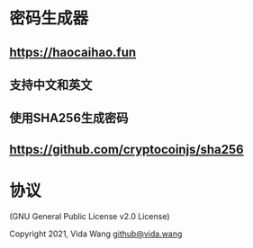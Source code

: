 # 密码生成器

## https://haocaihao.fun
## 支持中文和英文

## 使用SHA256生成密码
## https://github.com/cryptocoinjs/sha256

# 协议
(GNU General Public License v2.0 License)

Copyright 2021, Vida Wang  <github@vida.wang>
